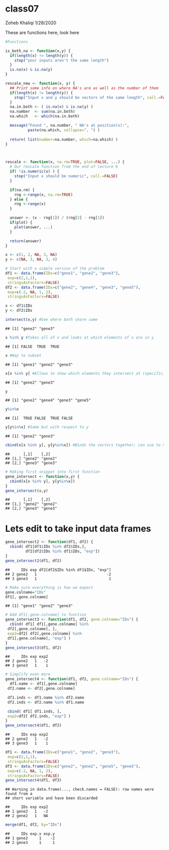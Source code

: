 class07
================
Zoheb Khaliqi
1/28/2020

These are functions here, look here

``` r
#Functions

is_both_na <- function(x,y) {
  if(length(x) != length(y)) {
    stop("your inputs aren't the same length")
  }
  is.na(x) & is.na(y)
}

rescale_new <- function(x, y) {
  ## Print some info on where NA's are as well as the number of them 
  if(length(x) != length(y)) {
    stop("Input x and y should be vectors of the same length", call.=FALSE)
  }
  na.in.both <- ( is.na(x) & is.na(y) )
  na.number  <- sum(na.in.both)
  na.which   <- which(na.in.both)

  message("Found ", na.number, " NA's at position(s):", 
          paste(na.which, collapse=", ") ) 
  
  return( list(number=na.number, which=na.which) )
}



rescale <- function(x, na.rm=TRUE, plot=FALSE, ...) {
  # Our rescale function from the end of lecture 6
  if( !is.numeric(x) ) {
    stop("Input x should be numeric", call.=FALSE)
  }

  if(na.rm) {
    rng <-range(x, na.rm=TRUE)
  } else {
    rng <-range(x)
  }

  answer <- (x - rng[1]) / (rng[2] - rng[1])
  if(plot) { 
    plot(answer, ...) 
  }

  return(answer)
}
```

``` r
x <- c(1, 2, NA, 3, NA)
y <- c(NA, 3, NA, 3, 4)
```

``` r
# Start with a simple version of the problem
df1 <- data.frame(IDs=c("gene1", "gene2", "gene3"),
 exp=c(2,1,1),
 stringsAsFactors=FALSE)
df2 <- data.frame(IDs=c("gene2", "gene4", "gene3", "gene5"),
 exp=c(-2, NA, 1, 2),
 stringsAsFactors=FALSE)
```

``` r
x <- df1$IDs
y <- df2$IDs

intersect(x,y) #See where both share same 
```

    ## [1] "gene2" "gene3"

``` r
x %in% y #Takes all of x and looks at which elements of x are in y
```

    ## [1] FALSE  TRUE  TRUE

``` r
x #Way to subset
```

    ## [1] "gene1" "gene2" "gene3"

``` r
x[x %in% y] #Allows to show which elements they intersect at (specific); just taking the TRUE
```

    ## [1] "gene2" "gene3"

``` r
y
```

    ## [1] "gene2" "gene4" "gene3" "gene5"

``` r
y%in%x
```

    ## [1]  TRUE FALSE  TRUE FALSE

``` r
y[y%in%x] #Same but with respect to y
```

    ## [1] "gene2" "gene3"

``` r
cbind(x[x %in% y], y[y%in%x]) #Binds the vectors together; can use to make a function
```

    ##      [,1]    [,2]   
    ## [1,] "gene2" "gene2"
    ## [2,] "gene3" "gene3"

``` r
# Making first snippet into first function
gene_intersect <- function(x,y) {
  cbind(x[x %in% y], y[y%in%x])
}
gene_intersect(x,y)
```

    ##      [,1]    [,2]   
    ## [1,] "gene2" "gene2"
    ## [2,] "gene3" "gene3"

# Lets edit to take input data frames

``` r
gene_intersect2 <- function(df1, df2) {
  cbind( df1[df1$IDs %in% df2$IDs,],
         df2[df2$IDs %in% df1$IDs, "exp"])
}
gene_intersect2(df1, df2)
```

    ##     IDs exp df2[df2$IDs %in% df1$IDs, "exp"]
    ## 2 gene2   1                               -2
    ## 3 gene3   1                                1

``` r
# Make sure everything is how we expect
gene.colname="IDs"
df1[, gene.colname]
```

    ## [1] "gene1" "gene2" "gene3"

``` r
# Add df1[,gene.colname] to function
gene_intersect3 <- function(df1, df2, gene.colname="IDs") {
  cbind( df1[ df1[,gene.colname] %in%
 df2[,gene.colname], ],
 exp2=df2[ df2[,gene.colname] %in%
 df1[,gene.colname], "exp"] )
}
gene_intersect3(df1, df2)
```

    ##     IDs exp exp2
    ## 2 gene2   1   -2
    ## 3 gene3   1    1

``` r
# Simplify even more 
gene_intersect4 <- function(df1, df2, gene.colname="IDs") {
  df1.name <- df1[,gene.colname]
 df2.name <- df2[,gene.colname]

 df1.inds <- df1.name %in% df2.name
 df2.inds <- df2.name %in% df1.name

 cbind( df1[ df1.inds, ],
 exp2=df2[ df2.inds, "exp"] )
}
gene_intersect4(df1, df2)
```

    ##     IDs exp exp2
    ## 2 gene2   1   -2
    ## 3 gene3   1    1

``` r
df1 <- data.frame(IDs=c("gene1", "gene2", "gene3"),
 exp=c(2,1,1),
 stringsAsFactors=FALSE)
df3 <- data.frame(IDs=c("gene2", "gene2", "gene5", "gene5"),
 exp=c(-2, NA, 1, 2),
 stringsAsFactors=FALSE)
gene_intersect4(df1, df3)
```

    ## Warning in data.frame(..., check.names = FALSE): row names were found from a
    ## short variable and have been discarded

    ##     IDs exp exp2
    ## 1 gene2   1   -2
    ## 2 gene2   1   NA

``` r
merge(df1, df2, by="IDs")
```

    ##     IDs exp.x exp.y
    ## 1 gene2     1    -2
    ## 2 gene3     1     1
